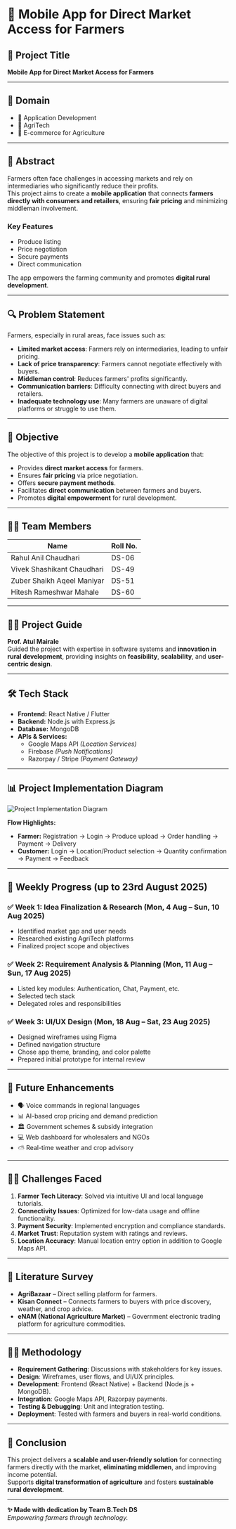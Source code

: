# 📘 Mobile App for Direct Market Access for Farmers

## 🧠 Project Title
**Mobile App for Direct Market Access for Farmers**

---

## 📂 Domain
- 📱 Application Development  
- 🌿 AgriTech  
- 🛒 E-commerce for Agriculture

---

## 📝 Abstract
Farmers often face challenges in accessing markets and rely on intermediaries who significantly reduce their profits.  
This project aims to create a **mobile application** that connects **farmers directly with consumers and retailers**, ensuring **fair pricing** and minimizing middleman involvement.

### Key Features
- Produce listing  
- Price negotiation  
- Secure payments  
- Direct communication

The app empowers the farming community and promotes **digital rural development**.

---

## 🔍 Problem Statement
Farmers, especially in rural areas, face issues such as:
- **Limited market access**: Farmers rely on intermediaries, leading to unfair pricing.  
- **Lack of price transparency**: Farmers cannot negotiate effectively with buyers.  
- **Middleman control**: Reduces farmers' profits significantly.  
- **Communication barriers**: Difficulty connecting with direct buyers and retailers.  
- **Inadequate technology use**: Many farmers are unaware of digital platforms or struggle to use them.

---

## 🎯 Objective
The objective of this project is to develop a **mobile application** that:
- Provides **direct market access** for farmers.  
- Ensures **fair pricing** via price negotiation.  
- Offers **secure payment methods**.  
- Facilitates **direct communication** between farmers and buyers.  
- Promotes **digital empowerment** for rural development.

---

## 🧑‍💻 Team Members

| Name                          | Roll No. |
|-------------------------------|----------|
| Rahul Anil Chaudhari          | DS-06    |
| Vivek Shashikant Chaudhari    | DS-49    |
| Zuber Shaikh Aqeel Maniyar    | DS-51    |
| Hitesh Rameshwar Mahale       | DS-60    |

---

## 🧑‍🏫 Project Guide
**Prof. Atul Mairale**  
Guided the project with expertise in software systems and **innovation in rural development**, providing insights on **feasibility**, **scalability**, and **user-centric design**.

---

## 🛠️ Tech Stack
- **Frontend:** React Native / Flutter  
- **Backend:** Node.js with Express.js  
- **Database:** MongoDB  
- **APIs & Services:**  
  - Google Maps API *(Location Services)*  
  - Firebase *(Push Notifications)*  
  - Razorpay / Stripe *(Payment Gateway)*

---

## 📊 Project Implementation Diagram

![Project Implementation Diagram](https://github.com/ZuberShaikhNdb/Farmer-Project/blob/main/FarmMate_Implementation%20.jpg)

**Flow Highlights:**
- **Farmer:** Registration → Login → Produce upload → Order handling → Payment → Delivery  
- **Customer:** Login → Location/Product selection → Quantity confirmation → Payment → Feedback

---

## 📅 Weekly Progress (up to 23rd August 2025)

### ✅ Week 1: Idea Finalization & Research (Mon, 4 Aug – Sun, 10 Aug 2025)
- Identified market gap and user needs  
- Researched existing AgriTech platforms  
- Finalized project scope and objectives

### ✅ Week 2: Requirement Analysis & Planning (Mon, 11 Aug – Sun, 17 Aug 2025)
- Listed key modules: Authentication, Chat, Payment, etc.  
- Selected tech stack  
- Delegated roles and responsibilities

### ✅ Week 3: UI/UX Design (Mon, 18 Aug – Sat, 23 Aug 2025)
- Designed wireframes using Figma  
- Defined navigation structure  
- Chose app theme, branding, and color palette  
- Prepared initial prototype for internal review

---

## 🔮 Future Enhancements
- 🗣️ Voice commands in regional languages  
- 📊 AI-based crop pricing and demand prediction  
- 🏛️ Government schemes & subsidy integration  
- 💻 Web dashboard for wholesalers and NGOs  
- ⛅ Real-time weather and crop advisory

---

## 🧑‍💻 Challenges Faced
1. **Farmer Tech Literacy**: Solved via intuitive UI and local language tutorials.  
2. **Connectivity Issues**: Optimized for low-data usage and offline functionality.  
3. **Payment Security**: Implemented encryption and compliance standards.  
4. **Market Trust**: Reputation system with ratings and reviews.  
5. **Location Accuracy**: Manual location entry option in addition to Google Maps API.

---

## 📑 Literature Survey
- **AgriBazaar** – Direct selling platform for farmers.  
- **Kisan Connect** – Connects farmers to buyers with price discovery, weather, and crop advice.  
- **eNAM (National Agriculture Market)** – Government electronic trading platform for agriculture commodities.

---

## 🧑‍🔬 Methodology
- **Requirement Gathering**: Discussions with stakeholders for key issues.  
- **Design**: Wireframes, user flows, and UI/UX principles.  
- **Development**: Frontend (React Native) + Backend (Node.js + MongoDB).  
- **Integration**: Google Maps API, Razorpay payments.  
- **Testing & Debugging**: Unit and integration testing.  
- **Deployment**: Tested with farmers and buyers in real-world conditions.

---

## 📌 Conclusion
This project delivers a **scalable and user-friendly solution** for connecting farmers directly with the market, **eliminating middlemen**, and improving income potential.  
Supports **digital transformation of agriculture** and fosters **sustainable rural development**.

---

**✨ Made with dedication by Team B.Tech DS**  
*Empowering farmers through technology.*
